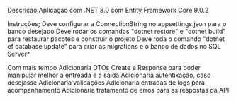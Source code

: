 Descrição
Aplicação com .NET 8.0 com Entity Framework Core 9.0.2

Instruções;
Deve configurar a ConnectionString no appsettings.json para o banco desejado
Deve rodar os comandos "dotnet restore" e "dotnet build" para restaurar pacotes e construir o projeto
Deve roda o comando "dotnet ef database update" para criar as migrations e o banco de dados no SQL Server*

Com mais tempo
Adicionaria DTOs Create e Response para poder manipular melhor a entreada e a saida
Adicionaria autentixação, caso desejasse
Adicionaria validações
Adicionaria entradas de logs para acompanhamento
Adicionaria tratamento de erros para as respostas da API
